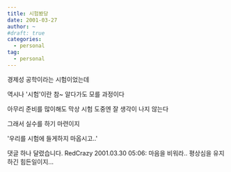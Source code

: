 ```yaml
---
title: 시험봤당
date: 2001-03-27
author: ~
#draft: true
categories:
  - personal
tag:
  - personal
---
```




경제성 공학이라는 시험이었는데

역시나 '시험'이란 참~ 알다가도 모를 과정이다

아무리 준비를 많이해도 막상 시험 도중엔 잘 생각이 나지 않는다

그래서 실수를 하기 마련이지

'우리를 시험에 들게하지 마옵시고..'


 댓글 하나 달렸습니다.
RedCrazy 2001.03.30 05:06: 
마음을 비워라.. 평상심을 유지하긴 힘든일이지...




